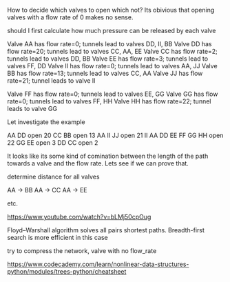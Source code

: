 How to decide which valves to open which not? Its obivious that opening valves with a flow rate of 0 makes no sense.

should I first calculate how much pressure can be released by each valve


Valve AA has flow rate=0; tunnels lead to valves DD, II, BB
    Valve DD has flow rate=20; tunnels lead to valves CC, AA, EE
        Valve CC has flow rate=2; tunnels lead to valves DD, BB
        Valve EE has flow rate=3; tunnels lead to valves FF, DD
    Valve II has flow rate=0; tunnels lead to valves AA, JJ
    Valve BB has flow rate=13; tunnels lead to valves CC, AA
        Valve JJ has flow rate=21; tunnel leads to valve II



Valve FF has flow rate=0; tunnels lead to valves EE, GG
Valve GG has flow rate=0; tunnels lead to valves FF, HH
Valve HH has flow rate=22; tunnel leads to valve GG


Let investigate the example

AA
DD open     20
CC
BB open     13
AA
II
JJ open     21
II
AA
DD
EE
FF
GG
HH open     22
GG
EE open     3
DD
CC open     2

It looks like its some kind of comination between the length of the path towards a valve and the flow rate. Lets see if we can prove that.


determine distance for all valves

AA -> BB
AA -> CC
AA -> EE

etc.

https://www.youtube.com/watch?v=bLMj50cpOug

Floyd–Warshall algorithm solves all pairs shortest paths.
Breadth-first search is more efficient in this case



try to compress the network, valve with no flow_rate

https://www.codecademy.com/learn/nonlinear-data-structures-python/modules/trees-python/cheatsheet